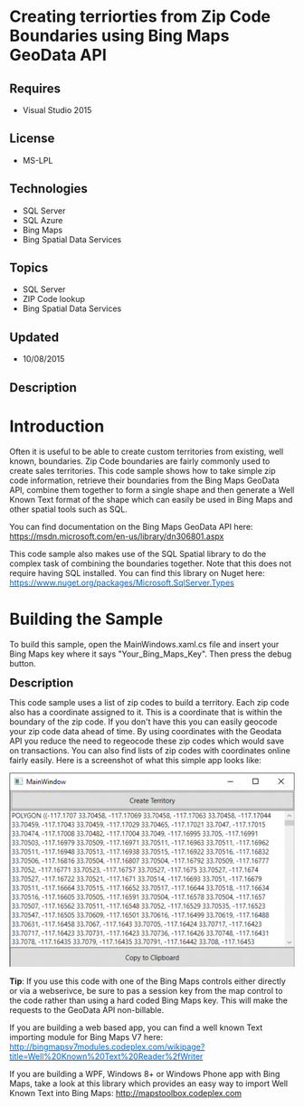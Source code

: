 # Creating terriorties from Zip Code Boundaries using Bing Maps GeoData API
## Requires
- Visual Studio 2015
## License
- MS-LPL
## Technologies
- SQL Server
- SQL Azure
- Bing Maps
- Bing Spatial Data Services
## Topics
- SQL Server
- ZIP Code lookup
- Bing Spatial Data Services
## Updated
- 10/08/2015
## Description

<h1>Introduction</h1>
<p>Often it is useful to be able to create custom territories from existing, well known,&nbsp;boundaries. Zip Code boundaries are fairly commonly used to create sales territories. This code sample shows how to take simple&nbsp;zip code information, retrieve
 their boundaries from the Bing Maps GeoData API, combine them together to form a single shape and then generate a Well Known Text format of the shape which can easily be used in Bing Maps and other spatial tools such as SQL.</p>
<p>You can find documentation on the Bing Maps GeoData API here: <a href="https://msdn.microsoft.com/en-us/library/dn306801.aspx">
https://msdn.microsoft.com/en-us/library/dn306801.aspx</a></p>
<p>This code sample also makes use of the SQL Spatial library to do the complex task of combining the boundaries together. Note that this does not require having SQL installed. You can find this library on Nuget here:
<span style="text-decoration:underline"><span style="color:#0066cc">https://www.nuget.org/packages/Microsoft.SqlServer.Types</span></span><span style="text-decoration:underline"><span style="color:#0066cc"><br>
</span></span></p>
<h1>Building the Sample</h1>
<p>To build this sample, open the MainWindows.xaml.cs file and insert your Bing Maps key where it says &quot;Your_Bing_Maps_Key&quot;. Then press the debug button.</p>
<p><span style="font-size:20px; font-weight:bold">Description</span></p>
<p>This code sample uses a list of zip codes to build a territory. Each zip code also has a coordinate assigned to it. This is a coordinate that is within the boundary of the zip code. If you don't have this you can easily geocode your zip code data ahead of
 time. By using coordinates with the Geodata API you reduce the need to regeocode these zip codes which would save on transactions. You can also find lists of zip codes with coordinates online fairly easily. Here is a screenshot of what this simple&nbsp;app
 looks like:</p>
<p><img id="143114" src="143114-territorybuilder.png" alt="" width="511" height="343"></p>
<p><strong>Tip</strong>: If you use this code with one of the Bing Maps controls either directly or via a webserivce, be sure to pas a session key from the map control to the code rather than using a hard coded Bing Maps key. This will make the requests to
 the GeoData API non-billable.</p>
<p>If you are building a web based app, you can find a well known Text importing module for Bing Maps V7 here:
<span style="text-decoration:underline"><span style="color:#0066cc">http://bingmapsv7modules.codeplex.com/wikipage?title=Well%20Known%20Text%20Reader%2fWriter</span></span><strong></strong></p>
<p>If you are building a WPF, Windows 8&#43; or Windows Phone app with Bing Maps, take a look at this library which provides an easy way to import Well Known Text into Bing Maps:
<a href="http://mapstoolbox.codeplex.com">http://mapstoolbox.codeplex.com</a></p>
